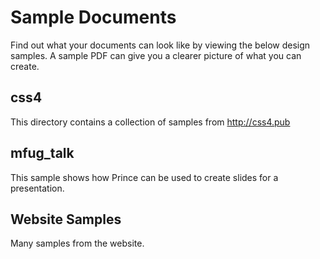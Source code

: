 # Sample Documents
Find out what your documents can look like by viewing the below design samples. A sample PDF can give you a clearer picture of what you can create.

## css4
This directory contains a collection of samples from http://css4.pub

## mfug_talk
This sample shows how Prince can be used to create slides for a
presentation.

## Website Samples
Many samples from the website.
